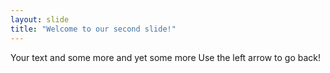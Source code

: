 ```yaml
---
layout: slide
title: "Welcome to our second slide!"
---
```

Your text and some more and yet some more
Use the left arrow to go back!

